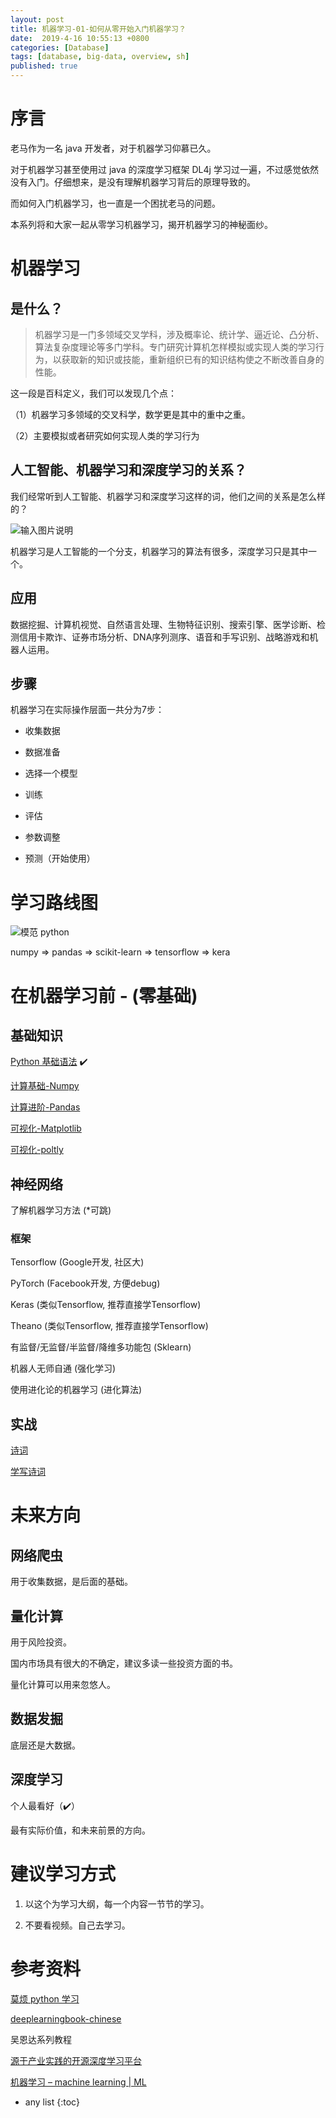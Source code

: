 ```yaml
---
layout: post
title: 机器学习-01-如何从零开始入门机器学习？
date:  2019-4-16 10:55:13 +0800
categories: [Database]
tags: [database, big-data, overview, sh]
published: true
---
```


# 序言

老马作为一名 java 开发者，对于机器学习仰慕已久。

对于机器学习甚至使用过 java 的深度学习框架 DL4j 学习过一遍，不过感觉依然没有入门。仔细想来，是没有理解机器学习背后的原理导致的。

而如何入门机器学习，也一直是一个困扰老马的问题。

本系列将和大家一起从零学习机器学习，揭开机器学习的神秘面纱。

# 机器学习

## 是什么？

> 机器学习是一门多领域交叉学科，涉及概率论、统计学、逼近论、凸分析、算法复杂度理论等多门学科。专门研究计算机怎样模拟或实现人类的学习行为，以获取新的知识或技能，重新组织已有的知识结构使之不断改善自身的性能。

这一段是百科定义，我们可以发现几个点：

（1）机器学习多领域的交叉科学，数学更是其中的重中之重。

（2）主要模拟或者研究如何实现人类的学习行为

## 人工智能、机器学习和深度学习的关系？

我们经常听到人工智能、机器学习和深度学习这样的词，他们之间的关系是怎么样的？

![输入图片说明](https://images.gitee.com/uploads/images/2021/0411/184947_93290957_508704.png)

机器学习是人工智能的一个分支，机器学习的算法有很多，深度学习只是其中一个。

## 应用

数据挖掘、计算机视觉、自然语言处理、生物特征识别、搜索引擎、医学诊断、检测信用卡欺诈、证券市场分析、DNA序列测序、语音和手写识别、战略游戏和机器人运用。

## 步骤

机器学习在实际操作层面一共分为7步：

- 收集数据

- 数据准备

- 选择一个模型

- 训练

- 评估

- 参数调整

- 预测（开始使用）

# 学习路线图

![模范 python](https://morvanzhou.github.io/static/img/description/learning_step_flowchart.png)

numpy => pandas => scikit-learn => tensorflow => kera

# 在机器学习前 - (零基础)

## 基础知识

[Python 基础语法](https://houbb.github.io/2018/02/14/python-01-index-01) ✔️

[计算基础-Numpy]()

[计算进阶-Pandas]()

[可视化-Matplotlib]() 

[可视化-poltly]()

## 神经网络

了解机器学习方法 (*可跳)

### 框架

Tensorflow (Google开发, 社区大)

PyTorch (Facebook开发, 方便debug)

Keras (类似Tensorflow, 推荐直接学Tensorflow)

Theano (类似Tensorflow, 推荐直接学Tensorflow)

有监督/无监督/半监督/降维多功能包 (Sklearn)

机器人无师自通 (强化学习)

使用进化论的机器学习 (进化算法)

## 实战

[诗词](https://github.com/chinese-poetry/chinese-poetry)

[学写诗词](https://github.com/chenyuntc/pytorch-book/tree/master/chapter9-%E7%A5%9E%E7%BB%8F%E7%BD%91%E7%BB%9C%E5%86%99%E8%AF%97(CharRNN))

# 未来方向

## 网络爬虫

用于收集数据，是后面的基础。

## 量化计算

用于风险投资。

国内市场具有很大的不确定，建议多读一些投资方面的书。

量化计算可以用来忽悠人。

## 数据发掘

底层还是大数据。

## 深度学习

个人最看好（✔️）

最有实际价值，和未来前景的方向。

# 建议学习方式

1. 以这个为学习大纲，每一个内容一节节的学习。

2. 不要看视频。自己去学习。

# 参考资料

[莫烦 python 学习](https://morvanzhou.github.io/learning-steps/)

[deeplearningbook-chinese](https://exacity.github.io/deeplearningbook-chinese/)

吴恩达系列教程

[源于产业实践的开源深度学习平台](https://www.paddlepaddle.org.cn/)

[机器学习 – machine learning | ML](https://easyai.tech/ai-definition/machine-learning/)

* any list
{:toc}